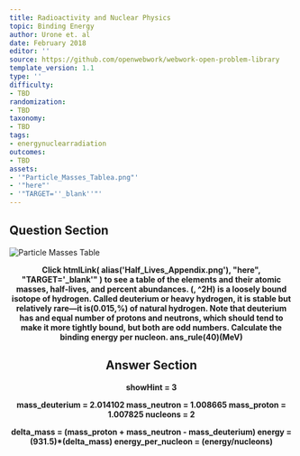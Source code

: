 ```yaml
---
title: Radioactivity and Nuclear Physics
topic: Binding Energy
author: Urone et. al
date: February 2018
editor: ''
source: https://github.com/openwebwork/webwork-open-problem-library
template_version: 1.1
type: ''
difficulty:
- TBD
randomization:
- TBD
taxonomy:
- TBD
tags:
- energynuclearradiation
outcomes:
- TBD
assets:
- '"Particle_Masses_Tablea.png"'
- '"here"'
- '"TARGET=''_blank''"'
---
```


## Question Section 

![Particle Masses Table]("Particle_Masses_Tablea.png")

<center> 

<b>
Click htmlLink( alias('Half_Lives_Appendix.png'), "here", "TARGET='_blank'" ) to see a table of the elements and their atomic masses, half-lives, and percent abundances.
(, ^2H) is a loosely bound isotope of hydrogen. Called deuterium or heavy hydrogen, it is stable but relatively rare—it is(0.015,%) of natural hydrogen. Note that deuterium has and equal number of protons and neutrons, which should tend to make it more tightly bound, but both are odd numbers. Calculate the binding energy per nucleon.
ans_rule(40)(MeV)



## Answer Section

showHint = 3

mass_deuterium = 2.014102
mass_neutron = 1.008665
mass_proton = 1.007825
nucleons = 2

delta_mass = (mass_proton  + mass_neutron - mass_deuterium)
energy = (931.5)*(delta_mass)
energy_per_nucleon = (energy/nucleons)